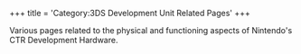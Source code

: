 +++
title = 'Category:3DS Development Unit Related Pages'
+++

Various pages related to the physical and functioning aspects of
Nintendo's CTR Development Hardware.